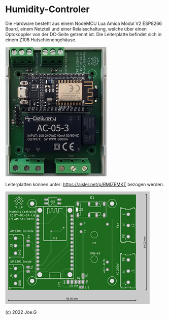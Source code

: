 # Humidity-Controler
Die Hardware besteht aus einem NodeMCU Lua Amica Modul V2 ESP8266 Board, einem Netzteil und einer Relaisschaltung, welche über einen Optokoppler von der DC-Seite getrennt ist. Die Leiterplatte befindet sich in einem Z108 Hutschienengehäuse.  

![Hardware](https://github.com/Feinmechaniker/Humidity/blob/main/06%20Website/device.jpg)

Leiterplatten können unter:
https://aisler.net/p/RMIZEMKT
bezogen werden.

![Board](https://github.com/Feinmechaniker/Humidity/blob/main/06%20Website/board.jpg)

(c) 2022 Joe.G
